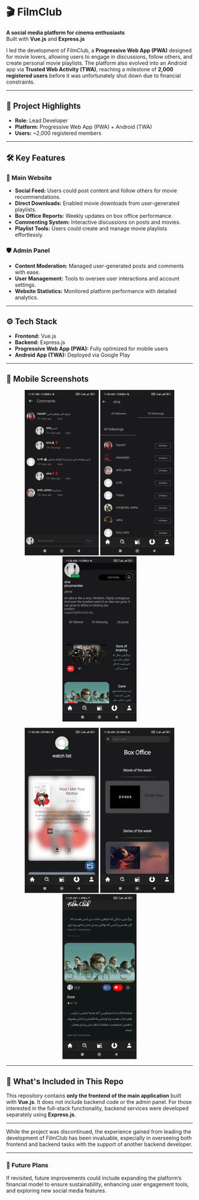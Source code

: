 # 🎬 FilmClub

**A social media platform for cinema enthusiasts**  
Built with **Vue.js** and **Express.js**

I led the development of FilmClub, a **Progressive Web App (PWA)** designed for movie lovers, allowing users to engage in discussions, follow others, and create personal movie playlists. The platform also evolved into an Android app via **Trusted Web Activity (TWA)**, reaching a milestone of **2,000 registered users** before it was unfortunately shut down due to financial constraints.

---

## 📌 Project Highlights

- **Role:** Lead Developer  
- **Platform:** Progressive Web App (PWA) + Android (TWA)  
- **Users:** ~2,000 registered members

---

## 🛠️ Key Features

### 🎥 Main Website
- **Social Feed:** Users could post content and follow others for movie recommendations.
- **Direct Downloads:** Enabled movie downloads from user-generated playlists.
- **Box Office Reports:** Weekly updates on box office performance.
- **Commenting System:** Interactive discussions on posts and movies.
- **Playlist Tools:** Users could create and manage movie playlists effortlessly.

### 🛡️ Admin Panel
- **Content Moderation:** Managed user-generated posts and comments with ease.
- **User Management:** Tools to oversee user interactions and account settings.
- **Website Statistics:** Monitored platform performance with detailed analytics.

---

## ⚙️ Tech Stack
- **Frontend:** Vue.js
- **Backend:** Express.js
- **Progressive Web App (PWA):** Fully optimized for mobile users
- **Android App (TWA):** Deployed via Google Play

---

## 📱 Mobile Screenshots

<p align="center">
  <img src="https://github.com/sinapirouzmandan/filmclub/blob/main/gallery/1694084435161.jpg" alt="Mobile Screenshot 1" width="200"/>
  <img src="https://github.com/sinapirouzmandan/filmclub/blob/main/gallery/1694084435170.jpg" alt="Mobile Screenshot 2" width="200"/>
  <img src="https://github.com/sinapirouzmandan/filmclub/blob/main/gallery/1694084435178.jpg" alt="Mobile Screenshot 3" width="200"/>
</p>
<p align="center">
  <img src="https://github.com/sinapirouzmandan/filmclub/blob/main/gallery/1694084435187.jpg" alt="Mobile Screenshot 4" width="200"/>
  <img src="https://github.com/sinapirouzmandan/filmclub/blob/main/gallery/1694084435196.jpg" alt="Mobile Screenshot 5" width="200"/>
  <img src="https://github.com/sinapirouzmandan/filmclub/blob/main/gallery/1694084435203.jpg" alt="Mobile Screenshot 6" width="200"/>
</p>

---

## 📁 What's Included in This Repo

This repository contains **only the frontend of the main application** built with **Vue.js**. It does not include backend code or the admin panel. For those interested in the full-stack functionality, backend services were developed separately using **Express.js**.

---

While the project was discontinued, the experience gained from leading the development of FilmClub has been invaluable, especially in overseeing both frontend and backend tasks with the support of another backend developer.

---

### 🚀 Future Plans
If revisited, future improvements could include expanding the platform’s financial model to ensure sustainability, enhancing user engagement tools, and exploring new social media features.
